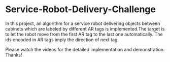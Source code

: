 # Service-Robot-Delivery-Challenge
In this project, an algorithm for a service robot delivering objects between cabinets which are
labeled by different AR tags is implemented.The target is to let the robot move from the first
AR tag to the last one automatically. The ids encoded in AR tags imply the direction of next
tag.

Please watch the videos for the detailed implementation and demonstration. Thanks!
